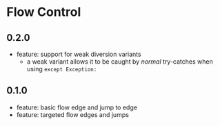 # Flow Control

## 0.2.0

* feature: support for weak diversion variants
  * a weak variant allows it to be caught by *normal* try-catches when using `except Exception:`

## 0.1.0

* feature: basic flow edge and jump to edge
* feature: targeted flow edges and jumps
